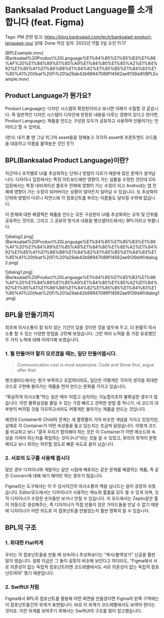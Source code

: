 # Banksalad Product Language를 소개합니다 (feat. Figma)

Tags: PM
관련 링크: https://blog.banksalad.com/tech/banksalad-product-language-ios/
상태: Done
작성 일자: 2022년 11월 3일 오전 11:17

[BPLExample.mov](Banksalad%20Product%20Language%E1%84%85%E1%85%B3%E1%86%AF%20%E1%84%89%E1%85%A9%E1%84%80%E1%85%A2%E1%84%92%E1%85%A1%E1%86%B8%E1%84%82%E1%85%B5%E1%84%83%E1%85%A1%20(feat%20Fi%201a29ab42b98947089f14562ae9139d4f/BPLExample.mov)

## Product Language가 뭔가요?

Product Language는 디자인 시스템의 확장판이라고 보시면 이해가 수월할 것 같습니다. 즉 일반적인 디자인 시스템이 디자인에 한정된 내용을 다루는 경향이 있다고 한다면, Product Language는 제품을 만드는 구성원 모두가 공유하고 사용하며 만들어가는 언어라고 할 수 있어요. 

(현식: 내가 볼 땐 그냥 피그마 asset들을 정해놓고 각각의 asset에 프론트엔드 코드들을 대응하고 이름을 붙여놓은 것인 듯?)

## BPL(Banksalad Product Language)이란?

직군이나 조직별로 UI를 추상화하는 단위나 방법이 다르기 때문에 많은 문제가 생겨납니다. 디자이너 입장에서는 특정 아트보드에만 영향이 가는 심볼을 수정한 것인데 iOS입장에서는 특정 네비게이션 플로우 전체에 영향이 가는 수정이 되고 Android는 앱 전체에 영향이 가는 수정이 되어버리는 상황이 얼마든지 일어날 수 있습니다. 또 추상화의 단위와 방법이 다르니 자연스레 각 컴포넌트를 부르는 이름들도 달라질 수밖에 없습니다.

이 문제에 대한 해결책은 제품을 만드는 모든 구성원이 UI를 추상화하는 규칙 및 단위를 공유하는 것이죠. 그리고 그 공유의 방식과 내용을 뱅크샐러드에서는 BPL이라고 부릅니다.

![dialog2.png](Banksalad%20Product%20Language%E1%84%85%E1%85%B3%E1%86%AF%20%E1%84%89%E1%85%A9%E1%84%80%E1%85%A2%E1%84%92%E1%85%A1%E1%86%B8%E1%84%82%E1%85%B5%E1%84%83%E1%85%A1%20(feat%20Fi%201a29ab42b98947089f14562ae9139d4f/dialog2.png)

![dialog1.png](Banksalad%20Product%20Language%E1%84%85%E1%85%B3%E1%86%AF%20%E1%84%89%E1%85%A9%E1%84%80%E1%85%A2%E1%84%92%E1%85%A1%E1%86%B8%E1%84%82%E1%85%B5%E1%84%83%E1%85%A1%20(feat%20Fi%201a29ab42b98947089f14562ae9139d4f/dialog1.png)

## BPL을 만들기까지

최초에 의사소통이 잘 되지 않는 기간이 있을 것이란 것을 염두에 두고, 더 원활히 의사소통 할 수 있는 다양한 방법을 고민해 보았습니다. 그런 여러 노력들 중 가장 유효했던 두 가지 노력에 대해 이야기해 보겠습니다.

### 1. 뭘 만들어야 할지 모르겠을 때는, 일단 만들어봅시다.

> Communication cost is most expensive.
Code and Show first, argue after that.
> 

뱅크샐러드에서는 뭔가 부족하고 조잡하더라도, 일단은 어떻게든 각자의 생각을 최대한 코드로 구현해 돌아가는 제품을 먼저 만드는 문화를 가지고 있습니다. 

“확실하게 의사소통”하는 일은 매우 어렵고 심지어는 가능할지조차 불확실한 경우가 많습니다. 이런 불확실성을 줄일 수 있는 가장 빠르고 강력한 방법 중 하나가, 내 코드의 대부분이 버려질 것을 각오하고서라도 어떻게든 돌아가는 제품을 만드는 것입니다. 

예컨대 Container와 Child의 관계는 세 플랫폼이 거의 비슷한 개념을 가지고 있었지만, 실제로 각 Container가 어떤 속성들을 들고 있는지는 조금씩 달랐습니다. 이렇게 코드를 비교하고 보니 “결국 우리가 합의해야 하는 것은 이 Container가 어떤 메소드와 속성을 가져야 하는지를 확립하는 것이구나!”라는 것을 알 수 있었고, 회의의 목적이 분명해지고 보니 회의는 허무할 정도로 빠른 속도로 끝이 났습니다. 

### 2. 서로의 도구를 사용해 봅시다

많은 경우 디자이너와 개발자는 같은 시점에 배포되는 같은 문제를 해결하는 제품, 즉 같은 Concern에 대해 얘기 해야만 하는 경우가 많습니다. 

Figma라는 도구에서는 이 두 당사자간의 의사소통의 벽을 넘나드는 일이 굉장히 쉬웠습니다. Editor모드에서는 디자이너가 사용하는 메뉴와 툴들을 모두 쓸 수 있게 되며, 오직 디자이너가 수정한 숫자들만 보거나 만질 수 있습니다. 이 모드에서는 Zeplin같은 툴이 자동으로 생성해주는, 즉 디자이너가 직접 만들지 않은 가이드들을 만날 수 없기 때문에 디자이너가 어떤 의도로 이 컴포넌트를 만들었는지 훨씬 명확히 알 수 있습니다. 

## BPL의 구조

### 1. 최대한 Flat하게

우리는 각 컴포넌트들을 만들 때 상속이나 추상화보다는 “복사/붙여넣기” 신공을 훨씬 많이 썼습니다. 설령 지금은 그 둘이 굉장히 비슷해 보인다고 하더라도, “Figma에서 서로 의존성이 없는 독립적 컴포넌트라면 코드레벨에서도 서로 의존성이 없는 독립적 컴포넌트여야” 했기 때문입니다.

### 2. SwiftUI 처럼

Figma에서 BPL의 컴포넌트를 활용해 어떤 화면을 만들었다면 Figma의 왼쪽 구역에는 이 컴포넌트들간의 위계가 표현됩니다. 바로 이 위계가 코드레벨에서도 보여야 한다는 것이죠. 이런 위계를 보여주기 위해서는 SwiftUI의 구조를 많이 참고했습니다.